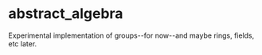 # abstract_algebra
Experimental implementation of groups--for now--and maybe rings, fields, etc later.
